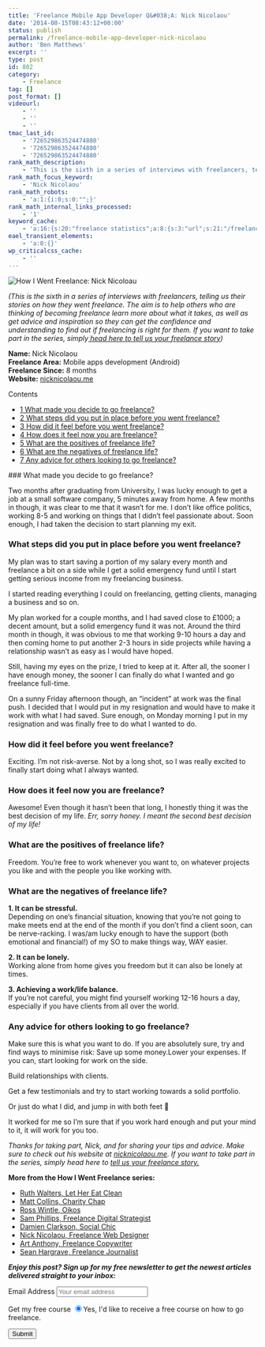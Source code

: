 ```yaml
---
title: 'Freelance Mobile App Developer Q&#038;A: Nick Nicolaou'
date: '2014-08-15T08:43:12+00:00'
status: publish
permalink: /freelance-mobile-app-developer-nick-nicolaou
author: 'Ben Matthews'
excerpt: ''
type: post
id: 802
category:
    - Freelance
tag: []
post_format: []
videourl:
    - ''
    - ''
    - ''
tmac_last_id:
    - '726529863524474880'
    - '726529863524474880'
    - '726529863524474880'
rank_math_description:
    - 'This is the sixth in a series of interviews with freelancers, telling us how they went freelance. Here we speak to mobile app developer Nick Nicolaou.'
rank_math_focus_keyword:
    - 'Nick Nicolaou'
rank_math_robots:
    - 'a:1:{i:0;s:0:"";}'
rank_math_internal_links_processed:
    - '1'
keyword_cache:
    - 'a:16:{s:20:"freelance statistics";a:8:{s:3:"url";s:21:"/freelance-statistics";s:5:"times";s:0:"";s:7:"between";s:0:"";s:6:"before";s:0:"";s:5:"after";s:0:"";s:4:"case";N;s:8:"nofollow";N;s:9:"newwindow";N;}s:19:"freelance portfolio";a:8:{s:3:"url";s:30:"/courses/freelance-portfolios/";s:5:"times";s:0:"";s:7:"between";s:0:"";s:6:"before";s:0:"";s:5:"after";s:0:"";s:4:"case";N;s:8:"nofollow";N;s:9:"newwindow";N;}s:19:"accounting software";a:8:{s:3:"url";s:33:"/best-online-accounting-software/";s:5:"times";s:0:"";s:7:"between";s:0:"";s:6:"before";s:0:"";s:5:"after";s:0:"";s:4:"case";N;s:8:"nofollow";N;s:9:"newwindow";N;}s:19:"freelance community";a:8:{s:3:"url";s:20:"/freelance-community";s:5:"times";s:0:"";s:7:"between";s:0:"";s:6:"before";s:0:"";s:5:"after";s:0:"";s:4:"case";N;s:8:"nofollow";N;s:9:"newwindow";N;}s:19:"freelance questions";a:8:{s:3:"url";s:20:"/freelance-community";s:5:"times";s:0:"";s:7:"between";s:0:"";s:6:"before";s:0:"";s:5:"after";s:0:"";s:4:"case";N;s:8:"nofollow";N;s:9:"newwindow";N;}s:18:"freelance expenses";a:8:{s:3:"url";s:19:"/freelance-expenses";s:5:"times";s:0:"";s:7:"between";s:0:"";s:6:"before";s:0:"";s:5:"after";s:0:"";s:4:"case";N;s:8:"nofollow";N;s:9:"newwindow";N;}s:18:"freelance training";a:8:{s:3:"url";s:8:"/courses";s:5:"times";s:0:"";s:7:"between";s:0:"";s:6:"before";s:0:"";s:5:"after";s:0:"";s:4:"case";N;s:8:"nofollow";N;s:9:"newwindow";N;}s:15:"freelance tools";a:8:{s:3:"url";s:21:"/best-freelance-tools";s:5:"times";s:0:"";s:7:"between";s:0:"";s:6:"before";s:0:"";s:5:"after";s:0:"";s:4:"case";N;s:8:"nofollow";N;s:9:"newwindow";N;}s:15:"freelance rates";a:8:{s:3:"url";s:16:"/freelance-rates";s:5:"times";s:0:"";s:7:"between";s:0:"";s:6:"before";s:0:"";s:5:"after";s:0:"";s:4:"case";N;s:8:"nofollow";N;s:9:"newwindow";N;}s:14:"freelance work";a:8:{s:3:"url";s:15:"/freelance-work";s:5:"times";s:0:"";s:7:"between";s:0:"";s:6:"before";s:0:"";s:5:"after";s:0:"";s:4:"case";N;s:8:"nofollow";N;s:9:"newwindow";N;}s:14:"freelance jobs";a:8:{s:3:"url";s:15:"/freelance-jobs";s:5:"times";s:0:"";s:7:"between";s:0:"";s:6:"before";s:0:"";s:5:"after";s:0:"";s:4:"case";N;s:8:"nofollow";N;s:9:"newwindow";N;}s:13:"balance sheet";a:8:{s:3:"url";s:46:"https://freetrain.co/balance-sheet-definition/";s:5:"times";s:0:"";s:7:"between";s:0:"";s:6:"before";s:0:"";s:5:"after";s:0:"";s:4:"case";N;s:8:"nofollow";N;s:9:"newwindow";N;}s:7:"courses";a:8:{s:3:"url";s:8:"/courses";s:5:"times";s:0:"";s:7:"between";s:0:"";s:6:"before";s:0:"";s:5:"after";s:0:"";s:4:"case";N;s:8:"nofollow";N;s:9:"newwindow";N;}s:5:"rates";a:8:{s:3:"url";s:16:"/freelance-rates";s:5:"times";s:0:"";s:7:"between";s:0:"";s:6:"before";s:0:"";s:5:"after";s:0:"";s:4:"case";N;s:8:"nofollow";N;s:9:"newwindow";N;}s:4:"ir35";a:8:{s:3:"url";s:5:"/ir35";s:5:"times";s:0:"";s:7:"between";s:0:"";s:6:"before";s:0:"";s:5:"after";s:0:"";s:4:"case";N;s:8:"nofollow";N;s:9:"newwindow";N;}s:13:"keywords_time";i:1565621365;}'
eael_transient_elements:
    - 'a:0:{}'
wp_criticalcss_cache:
    - ''
---
```

![How I Went Freelance: Nick Nicoloau](http://benrmatthews.com/wp-content/uploads/2014/08/Screen-Shot-2014-08-14-at-17.34.27-720x255.png)

*(This is the sixth in a series of interviews with freelancers, telling us their stories on how they went freelance. The aim is to help others who are thinking of becoming freelance learn more about what it takes, as well as get advice and inspiration so they can get the confidence and understanding to find out if freelancing is right for them. If you want to take part in the series, simply[ head here to tell us your freelance story](http://benrmatthews.com/2013/07/tell-your-freelance-story-and-help-others-go-freelance/ "How to Go Freelance"))*

**Name:** Nick Nicolaou  
**Freelance Area:** Mobile apps development (Android)  
**Freelance Since:** 8 months  
**Website:** [nicknicolaou.me](http://nicknicolaou.me/)

<div class="no_bullets" id="toc_container">Contents

- [<span class="toc_number toc_depth_1">1</span> What made you decide to go freelance?](#What_made_you_decide_to_go_freelance)
- [<span class="toc_number toc_depth_1">2</span> What steps did you put in place before you went freelance?](#What_steps_did_you_put_in_place_before_you_went_freelance)
- [<span class="toc_number toc_depth_1">3</span> How did it feel before you went freelance?](#How_did_it_feel_before_you_went_freelance)
- [<span class="toc_number toc_depth_1">4</span> How does it feel now you are freelance?](#How_does_it_feel_now_you_are_freelance)
- [<span class="toc_number toc_depth_1">5</span> What are the positives of freelance life?](#What_are_the_positives_of_freelance_life)
- [<span class="toc_number toc_depth_1">6</span> What are the negatives of freelance life?](#What_are_the_negatives_of_freelance_life)
- [<span class="toc_number toc_depth_1">7</span> Any advice for others looking to go freelance?](#Any_advice_for_others_looking_to_go_freelance)

</div>### <span id="What_made_you_decide_to_go_freelance">What made you decide to go freelance?</span>

Two months after graduating from University, I was lucky enough to get a job at a small software company, 5 minutes away from home. A few months in though, it was clear to me that it wasn’t for me. I don’t like office politics, working 8-5 and working on things that I didn’t feel passionate about. Soon enough, I had taken the decision to start planning my exit.

### <span id="What_steps_did_you_put_in_place_before_you_went_freelance">What steps did you put in place before you went freelance?</span>

My plan was to start saving a portion of my salary every month and freelance a bit on a side while I get a solid emergency fund until I start getting serious income from my freelancing business.

I started reading everything I could on freelancing, getting clients, managing a business and so on.

My plan worked for a couple months, and I had saved close to £1000; a decent amount, but a solid emergency fund it was not. Around the third month in though, it was obvious to me that working 9-10 hours a day and then coming home to put another 2-3 hours in side projects while having a relationship wasn’t as easy as I would have hoped.

Still, having my eyes on the prize, I tried to keep at it. After all, the sooner I have enough money, the sooner I can finally do what I wanted and go freelance full-time.

On a sunny Friday afternoon though, an “incident” at work was the final push. I decided that I would put in my resignation and would have to make it work with what I had saved. Sure enough, on Monday morning I put in my resignation and was finally free to do what I wanted to do.

### <span id="How_did_it_feel_before_you_went_freelance">How did it feel before you went freelance?</span>

Exciting. I’m not risk-averse. Not by a long shot, so I was really excited to finally start doing what I always wanted.

### <span id="How_does_it_feel_now_you_are_freelance">How does it feel now you are freelance?</span>

Awesome! Even though it hasn’t been that long, I honestly thing it was the best decision of my life. *Err, sorry honey. I meant the second best decision of my life!*

### <span id="What_are_the_positives_of_freelance_life">What are the positives of freelance life?</span>

Freedom. You’re free to work whenever you want to, on whatever projects you like and with the people you like working with.

### <span id="What_are_the_negatives_of_freelance_life">What are the negatives of freelance life?</span>

**1. It can be stressful.**  
Depending on one’s financial situation, knowing that you’re not going to make meets end at the end of the month if you don’t find a client soon, can be nerve-racking. I was/am lucky enough to have the support (both emotional and financial!) of my SO to make things way, WAY easier.

**2. It can be lonely.**  
Working alone from home gives you freedom but it can also be lonely at times.

**3. Achieving a work/life balance.**  
If you’re not careful, you might find yourself working 12-16 hours a day, especially if you have clients from all over the world.

### <span id="Any_advice_for_others_looking_to_go_freelance">Any advice for others looking to go freelance?</span>

Make sure this is what you want to do. If you are absolutely sure, try and find ways to minimise risk: Save up some money.Lower your expenses. If you can, start looking for work on the side.

Build relationships with clients.

Get a few testimonials and try to start working towards a solid portfolio.

Or just do what I did, and jump in with both feet 🙂

It worked for me so I’m sure that if you work hard enough and put your mind to it, it will work for you too.

*Thanks for taking part, Nick, and for sharing your tips and advice. Make sure to check out his website at [nicknicolaou.me](http://nicknicolaou.me/). If you want to take part in the series, simply head here to [tell us your freelance story.](http://benrmatthews.com/2013/07/tell-your-freelance-story-and-help-others-go-freelance/ "Tell us your freelance story")*

**More from the How I Went Freelance series:**

- [Ruth Walters, Let Her Eat Clean](http://benrmatthews.com/2013/07/how-i-went-freelance-ruth-walter-let-her-eat-clean/ "How I Went Freelance: Ruth Walters, Let Her Eat Clean")
- [Matt Collins, Charity Chap](http://benrmatthews.com/2013/07/how-i-went-freelance-matt-collins-charity-chap/ "How I Went Freelance: Matt Collins, Charity Chap")
- [Ross Wintle, Oikos](http://benrmatthews.com/2013/07/how-i-went-freelance-ross-wintle-oikos/ "How I Went Freelance: Ross Wintle, Oikos")
- [Sam Phillips, Freelance Digital Strategist](http://benrmatthews.com/2013/08/how-i-went-freelance-sam-phillips/ "Sam Phillips")
- [Damien Clarkson, Social Chic](http://benrmatthews.com/2013/08/how-i-went-freelance-damien-clarkson-social-chic/ "Damien Clarkson, Social Chic")
- [Nick Nicolaou, Freelance Web Designer](http://benrmatthews.com/2014/08/freelance-nick-nicolaou/ "How I Went Freelance: Nick Nicolaou")
- [Art Anthony, Freelance Copywriter](http://benrmatthews.com/2014/08/how-i-went-freelance-art-anthony-copywriting/ "How I Went Freelance: Art Anthony, Copywriting is Art")
- [Sean Hargrave, Freelance Journalist](http://benrmatthews.com/2014/08/how-i-went-freelance-sean-hargrave-freelance-journalist/ "How I Went Freelance: Sean Hargrave, Freelance Journalist")

***Enjoy this post? Sign up for my free newsletter to get the newest articles delivered straight to your inbox:***

<script>(function() {
	window.mc4wp = window.mc4wp || {
		listeners: [],
		forms: {
			on: function(evt, cb) {
				window.mc4wp.listeners.push(
					{
						event   : evt,
						callback: cb
					}
				);
			}
		}
	}
})();
</script>

<form class="mc4wp-form mc4wp-form-1526 mc4wp-form-theme mc4wp-form-theme-red" data-id="1526" data-name="Default sign-up form" id="mc4wp-form-35" method="post"><div class="mc4wp-form-fields"> <label>Email Address</label> <input name="EMAIL" placeholder="Your email address" required="" type="email"></input>

 <label>Get my free course</label> <label> <input checked="checked" name="MMERGE1" type="radio" value="Yes, I'd like to receive a free 30 day course on how to go freelance."></input><span>Yes, I'd like to receive a free course on how to go freelance.</span> </label>

 <input type="submit" value="Submit"></input>

 </div><label style="display: none !important;">Leave this field empty if you're human: <input autocomplete="off" name="_mc4wp_honeypot" tabindex="-1" type="text" value=""></input></label><input name="_mc4wp_timestamp" type="hidden" value="1617708155"></input><input name="_mc4wp_form_id" type="hidden" value="1526"></input><input name="_mc4wp_form_element_id" type="hidden" value="mc4wp-form-35"></input><div class="mc4wp-response"></div></form>
